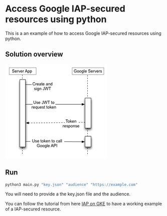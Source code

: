 # Access Google IAP-secured resources using python

This is a an example of how to access Google IAP-secured resources using python.

## Solution overview

![OAuth flow](../.doc/oauth_flow.png)

## Run

```bash
python3 main.py "key.json" "audience" "https://example.com"
```

You will need to provide a the key.json file and the audience.

You can follow the tutorial from here [IAP on GKE](https://hodo.dev/posts/post-26-gcp-iap/)
to have a working example of a IAP-secured resource.
